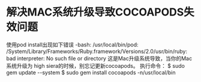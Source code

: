 # 解决MAC系统升级导致COCOAPODS失效问题

使用pod install出现如下错误
-bash: /usr/local/bin/pod: /System/Library/Frameworks/Ruby.framework/Versions/2.0/usr/bin/ruby: bad interpreter: No such file or directory
这是Mac升级系统导致，当你的Mac系统升级为 high siera的时候，别忘记更新cocoapods。
执行命令：
$ sudo gem update --system
$ sudo gem install cocoapods -n/usr/local/bin

